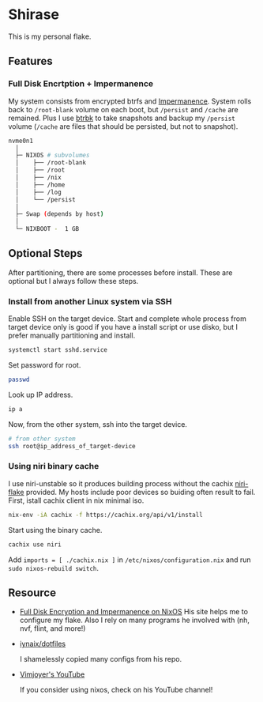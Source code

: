 # Shirase

This is my personal flake.

## Features

### Full Disk Encrtption + Impermanence

My system consists from encrypted btrfs and
[Impermanence](https://github.com/nix-community/impermanence). System rolls back
to `/root-blank` volume on each boot, but `/persist` and `/cache` are remained.
Plus I use [btrbk](https://github.com/digint/btrbk) to take snapshots and backup
my `/persist` volume (`/cache` are files that should be persisted, but not to
snapshot).

```sh
nvme0n1
  │
  ├─ NIXOS # subvolumes
  │    ├── /root-blank
  │    ├── /root
  │    ├── /nix
  │    ├── /home
  │    ├── /log
  │    └── /persist
  │
  ├─ Swap (depends by host)
  │
  └─ NIXBOOT -  1 GB
```

## Optional Steps

After partitioning, there are some processes before install. These are optional
but I always follow these steps.

### Install from another Linux system via SSH

Enable SSH on the target device. Start and complete whole process from target
device only is good if you have a install script or use disko, but I prefer
manually partitioning and install.

```sh
systemctl start sshd.service
```

Set password for root.

```sh
passwd
```

Look up IP address.

```sh
ip a
```

Now, from the other system, ssh into the target device.

```sh
# from other system
ssh root@ip_address_of_target-device
```

### Using niri binary cache

I use niri-unstable so it produces building process without the cachix
[niri-flake](https://github.com/sodiboo/niri-flake) provided. My hosts include
poor devices so buiding often result to fail. First, istall cachix client in nix
minimal iso.

```sh
nix-env -iA cachix -f https://cachix.org/api/v1/install
```

Start using the binary cache.

```sh
cachix use niri
```

Add `imports = [ ./cachix.nix ]` in `/etc/nixos/configuration.nix` and run
`sudo nixos-rebuild switch`.

## Resource

- [Full Disk Encryption and Impermanence on NixOS](https://notashelf.dev/posts/impermanence)
  His site helps me to configure my flake. Also I rely on many programs he
  involved with (nh, nvf, flint, and more!)

- [iynaix/dotfiles](https://github.com/iynaix/dotfiles)

  I shamelessly copied many configs from his repo.

- [Vimjoyer's YouTube](https://www.youtube.com/@vimjoyer)

  If you consider using nixos, check on his YouTube channel!
